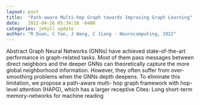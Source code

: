 ```yaml
---
layout: post
title:  "Path-aware Multi-hop Graph towards Improving Graph Learning"
date:   2022-04-26 05:34:18 -0400
categories: jekyll update
author: "R Duan, C Yan, J Wang, C Jiang - Neurocomputing, 2022"
---
```

Abstract Graph Neural Networks (GNNs) have achieved state-of-the-art performance in graph-related tasks. Most of them pass messages between direct neighbors and the deeper GNNs can theoretically capture the more global neighborhood information. However, they often suffer from over-smoothing problems when the GNNs  depth deepens. To eliminate this limitation, we propose a path-aware multi- hop graph framework with hop-level attention (HAPG), which has a larger receptive Cites: Long short-term memory-networks for machine reading
